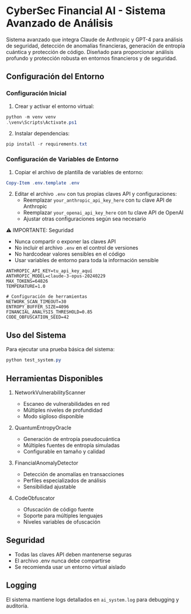 # CyberSec Financial AI - Sistema Avanzado de Análisis

Sistema avanzado que integra Claude de Anthropic y GPT-4 para análisis de seguridad, detección de anomalías financieras, generación de entropía cuántica y protección de código. Diseñado para proporcionar análisis profundo y protección robusta en entornos financieros y de seguridad.

## Configuración del Entorno

### Configuración Inicial

1. Crear y activar el entorno virtual:
```powershell
python -m venv venv
.\venv\Scripts\Activate.ps1
```

2. Instalar dependencias:
```powershell
pip install -r requirements.txt
```

### Configuración de Variables de Entorno

1. Copiar el archivo de plantilla de variables de entorno:
```powershell
Copy-Item .env.template .env
```

2. Editar el archivo `.env` con tus propias claves API y configuraciones:
   - Reemplazar `your_anthropic_api_key_here` con tu clave API de Anthropic
   - Reemplazar `your_openai_api_key_here` con tu clave API de OpenAI
   - Ajustar otras configuraciones según sea necesario

⚠️ IMPORTANTE: Seguridad
- Nunca compartir o exponer las claves API
- No incluir el archivo `.env` en el control de versiones
- No hardcodear valores sensibles en el código
- Usar variables de entorno para toda la información sensible

```env
ANTHROPIC_API_KEY=tu_api_key_aquí
ANTHROPIC_MODEL=claude-3-opus-20240229
MAX_TOKENS=64826
TEMPERATURE=1.0

# Configuración de herramientas
NETWORK_SCAN_TIMEOUT=30
ENTROPY_BUFFER_SIZE=4096
FINANCIAL_ANALYSIS_THRESHOLD=0.85
CODE_OBFUSCATION_SEED=42
```

## Uso del Sistema

Para ejecutar una prueba básica del sistema:
```powershell
python test_system.py
```

## Herramientas Disponibles

1. NetworkVulnerabilityScanner
   - Escaneo de vulnerabilidades en red
   - Múltiples niveles de profundidad
   - Modo sigiloso disponible

2. QuantumEntropyOracle
   - Generación de entropía pseudocuántica
   - Múltiples fuentes de entropía simuladas
   - Configurable en tamaño y calidad

3. FinancialAnomalyDetector
   - Detección de anomalías en transacciones
   - Perfiles especializados de análisis
   - Sensibilidad ajustable

4. CodeObfuscator
   - Ofuscación de código fuente
   - Soporte para múltiples lenguajes
   - Niveles variables de ofuscación

## Seguridad

- Todas las claves API deben mantenerse seguras
- El archivo .env nunca debe compartirse
- Se recomienda usar un entorno virtual aislado

## Logging

El sistema mantiene logs detallados en `ai_system.log` para debugging y auditoría.
